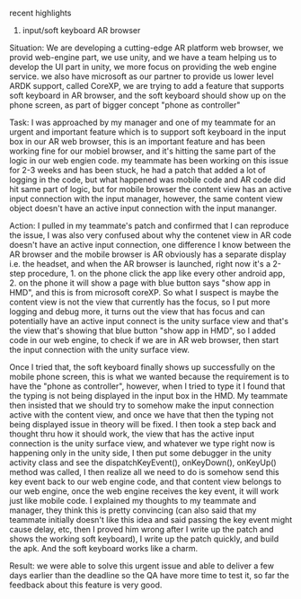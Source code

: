 recent highlights

1. input/soft keyboard AR browser

Situation: We are developing a cutting-edge AR platform web browser, we provid web-engine part, we use unity, and we have a team helping us to develop the UI part in unity, we more focus on providing the web engine service. we also have microsoft as our partner to provide us lower level ARDK support, called CoreXP, we are trying to add a feature that supports soft keyboard in AR browser, and the soft keyboard should show up on the phone screen, as part of bigger concept "phone as controller"

Task: I was approached by my manager and one of my teammate for an urgent and important feature which is to support soft keyboard in the input box in our AR web browser, this is an important feature and has been working fine for our mobiel browser,  and it's hitting the same part of the logic in our web engien code. my teammate has been working on this issue for 2-3 weeks and has been stuck, he had a patch that added a lot of logging in the code, but what happened was mobile code and AR code did hit same part of logic, but for mobile browser the content view has an active input connection with the input manager, however, the same content view object doesn't have an active input connection with the input mananger. 

Action: I pulled in my teammate's patch and confirmed that I can reproduce the issue, I was also very confused about why the contenet view in AR code doesn't have an active input connection, one difference I know between the AR browser and the mobile browser is AR obviously has a separate display i.e. the headset, and when the AR browser is launched, right now it's a 2-step procedure, 1. on the phone click the app like every other android app, 2. on the phone it will show a page with blue button says "show app in HMD", and this is from microsoft coreXP. So what I suspect is maybe the content view is not the view that currently has the focus, so I put more logging and debug more, it turns out the view that has focus and can potentially have an active input connect is the unity surface view and that's the view that's showing that blue button "show app in HMD", so I added code in our web engine, to check if we are in AR web browser, then start the input connection with the unity surface view.

Once I tried that, the soft keyboard finally shows up successfully on the mobile phone screen, this is what we wanted because the requirement is to have the "phone as controller", however, when I tried to type it I found that the typing is not being displayed in the input box in the HMD. My teammate then insisted that we should try to somehow make the input connection active with the content view, and once we have that then the typing not being displayed issue in theory will be fixed. I then took a step back and thought thru how it should work, the view that has the active input connection is the unity surface view, and whatever we type right now is happening only in the unity side, I then put some debugger in the unity activity class and see the dispatchKeyEvent(), onKeyDown(), onKeyUp() method was called, I then realize all we need to do is somehow send this key event back to our web engine code, and that content view belongs to our web engine, once the web engine receives the key event, it will work just like mobile code. I explained my thoughts to my teammate and manager, they think this is pretty convincing (can also said that my teammate initially doesn't like this idea and said passing the key event might cause delay, etc, then I proved him wrong after I write up the patch and shows the working soft keyboard), I write up the patch quickly, and build the apk. And the soft keyboard works like a charm.

Result: we were able to solve this urgent issue and able to deliver a few days earlier than the deadline so the QA have more time to test it, so far the feedback about this feature is very good.